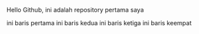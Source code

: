 Hello Github, ini adalah repository pertama saya

ini baris pertama
ini baris kedua
ini baris ketiga
ini baris keempat